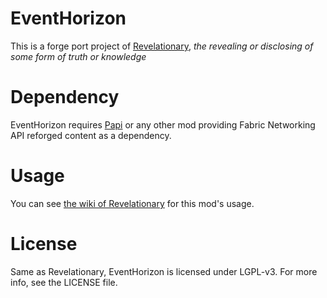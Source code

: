 # EventHorizon
This is a forge port project of [Revelationary](https://github.com/DaFuqs/Revelationary), _the revealing or disclosing of some form of truth or knowledge_
# Dependency
EventHorizon requires [Papi](https://github.com/MCTeamPotato/Papi) or any other mod providing Fabric Networking API reforged content as a dependency.
# Usage
You can see [the wiki of Revelationary](https://github.com/DaFuqs/Revelationary/wiki) for this mod's usage.
# License
Same as Revelationary, EventHorizon is licensed under LGPL-v3. For more info, see the LICENSE file.